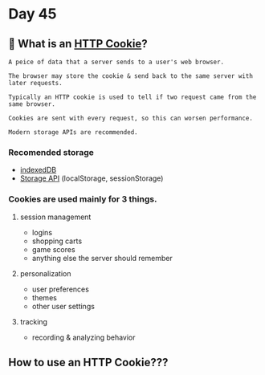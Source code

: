 # Day 45

## :cookie: What is an [HTTP Cookie](https://developer.mozilla.org/en-US/docs/Web/HTTP/Cookies)?

    A peice of data that a server sends to a user's web browser.

    The browser may store the cookie & send back to the same server with later requests.

    Typically an HTTP cookie is used to tell if two request came from the same browser. 

    Cookies are sent with every request, so this can worsen performance.

    Modern storage APIs are recommended.
    

### Recomended storage
- [indexedDB](https://developer.mozilla.org/en-US/docs/Web/API/IndexedDB_API)
- [Storage API](https://developer.mozilla.org/en-US/docs/Web/API/Web_Storage_API) (localStorage, sessionStorage)
    
### Cookies are used mainly for 3 things.
1. session management
    - logins
    - shopping carts
    - game scores
    - anything else the server should remember

2. personalization
    - user preferences
    - themes
    - other user settings

3. tracking 
    - recording & analyzing behavior



## How to use an HTTP Cookie???

